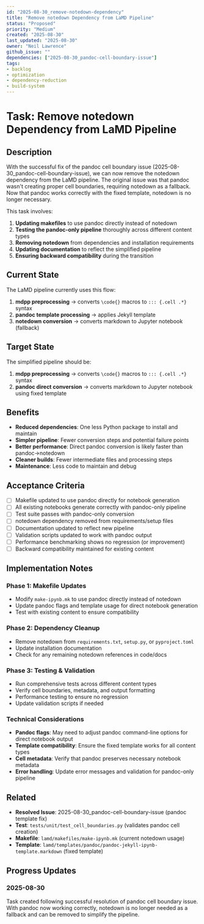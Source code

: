 ```yaml
---
id: "2025-08-30_remove-notedown-dependency"
title: "Remove notedown Dependency from LaMD Pipeline"
status: "Proposed"
priority: "Medium"
created: "2025-08-30"
last_updated: "2025-08-30"
owner: "Neil Lawrence"
github_issue: ""
dependencies: ["2025-08-30_pandoc-cell-boundary-issue"]
tags:
- backlog
- optimization
- dependency-reduction
- build-system
---
```


# Task: Remove notedown Dependency from LaMD Pipeline

## Description

With the successful fix of the pandoc cell boundary issue (2025-08-30_pandoc-cell-boundary-issue), we can now remove the notedown dependency from the LaMD pipeline. The original issue was that pandoc wasn't creating proper cell boundaries, requiring notedown as a fallback. Now that pandoc works correctly with the fixed template, notedown is no longer necessary.

This task involves:
1. **Updating makefiles** to use pandoc directly instead of notedown
2. **Testing the pandoc-only pipeline** thoroughly across different content types
3. **Removing notedown** from dependencies and installation requirements
4. **Updating documentation** to reflect the simplified pipeline
5. **Ensuring backward compatibility** during the transition

## Current State

The LaMD pipeline currently uses this flow:
1. **mdpp preprocessing** → converts `\code{}` macros to `::: {.cell .*}` syntax
2. **pandoc template processing** → applies Jekyll template
3. **notedown conversion** → converts markdown to Jupyter notebook (fallback)

## Target State

The simplified pipeline should be:
1. **mdpp preprocessing** → converts `\code{}` macros to `::: {.cell .*}` syntax  
2. **pandoc direct conversion** → converts markdown to Jupyter notebook using fixed template

## Benefits

- **Reduced dependencies**: One less Python package to install and maintain
- **Simpler pipeline**: Fewer conversion steps and potential failure points
- **Better performance**: Direct pandoc conversion is likely faster than pandoc→notedown
- **Cleaner builds**: Fewer intermediate files and processing steps
- **Maintenance**: Less code to maintain and debug

## Acceptance Criteria

- [ ] Makefile updated to use pandoc directly for notebook generation
- [ ] All existing notebooks generate correctly with pandoc-only pipeline
- [ ] Test suite passes with pandoc-only conversion
- [ ] notedown dependency removed from requirements/setup files
- [ ] Documentation updated to reflect new pipeline
- [ ] Validation scripts updated to work with pandoc output
- [ ] Performance benchmarking shows no regression (or improvement)
- [ ] Backward compatibility maintained for existing content

## Implementation Notes

### Phase 1: Makefile Updates
- Modify `make-ipynb.mk` to use pandoc directly instead of notedown
- Update pandoc flags and template usage for direct notebook generation
- Test with existing content to ensure compatibility

### Phase 2: Dependency Cleanup  
- Remove notedown from `requirements.txt`, `setup.py`, or `pyproject.toml`
- Update installation documentation
- Check for any remaining notedown references in code/docs

### Phase 3: Testing & Validation
- Run comprehensive tests across different content types
- Verify cell boundaries, metadata, and output formatting
- Performance testing to ensure no regression
- Update validation scripts if needed

### Technical Considerations
- **Pandoc flags**: May need to adjust pandoc command-line options for direct notebook output
- **Template compatibility**: Ensure the fixed template works for all content types
- **Cell metadata**: Verify that pandoc preserves necessary notebook metadata
- **Error handling**: Update error messages and validation for pandoc-only pipeline

## Related

- **Resolved Issue**: 2025-08-30_pandoc-cell-boundary-issue (pandoc template fix)
- **Test**: `tests/unit/test_cell_boundaries.py` (validates pandoc cell creation)
- **Makefile**: `lamd/makefiles/make-ipynb.mk` (current notedown usage)
- **Template**: `lamd/templates/pandoc/pandoc-jekyll-ipynb-template.markdown` (fixed template)

## Progress Updates

### 2025-08-30

Task created following successful resolution of pandoc cell boundary issue. With pandoc now working correctly, notedown is no longer needed as a fallback and can be removed to simplify the pipeline.
